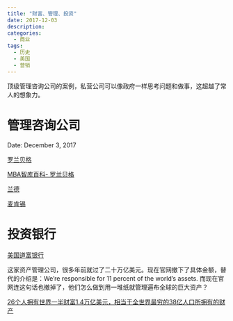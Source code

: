 ```yaml
---
title: "财富、管理、投资"
date: 2017-12-03
description:
categories:
  - 商业
tags:
  - 历史
  - 美国
  - 营销
---
```


顶级管理咨询公司的案例，私营公司可以像政府一样思考问题和做事，这超越了常人的想象力。

# 管理咨询公司

Date: December 3, 2017


[罗兰贝格](https://www.rolandberger.com/zh/Locations/Greater-China/)

[MBA智库百科- 罗兰贝格](https://wiki.mbalib.com/wiki/%E7%BD%97%E5%85%B0%E8%B4%9D%E6%A0%BC%E5%92%A8%E8%AF%A2%E5%85%AC%E5%8F%B8)

[兰德](https://www.rand.org/zh-hans.html)

[麦肯锡](https://www.mckinsey.com.cn/)

# 投资银行

[美国道富银行](http://www.statestreet.com/executive-leaders.html)

这家资产管理公司，很多年前就过了二十万亿美元。现在官网撤下了具体金额，替代的介绍是：We’re responsible for 11 percent of the world’s assets. 而现在官网连这句话也撤掉了，他们怎么做到用一堆纸就管理遍布全球的巨大资产？

[26个人拥有世界一半财富1.4万亿美元，相当于全世界最穷的38亿人口所拥有的财产](https://3g.china.com/mili/global/37642651.html)
